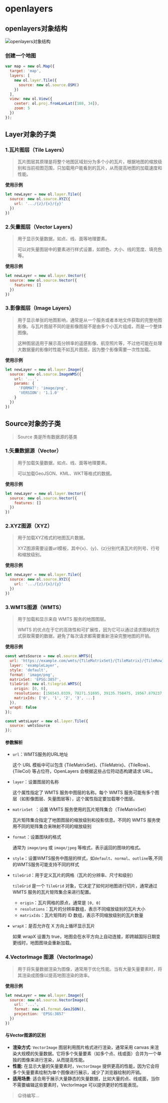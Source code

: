 # openlayers
## openlayers对象结构
![openlayers对象结构](./openlayersClass.png)

### 创建一个地图
```js
var map = new ol.Map({
  target: 'map',
  layers: [
    new ol.layer.Tile({
      source: new ol.source.OSM()
    })
  ],
  view: new ol.View({
    center: ol.proj.fromLonLat([108, 34]),
    zoom: 5
  })
});
```

## Layer对象的子类

### 1.瓦片图层（Tile Layers）
> 瓦片图层其原理是将整个地图区域划分为多个小的瓦片，根据地图的缩放级别和当前视图范围，只加载用户能看到的瓦片，从而提高地图的加载速度和性能。

**使用示例**
```js
let newLayer = new ol.layer.Tile({
  source: new ol.source.XYZ({
    url: '.../{z}/{x}/{y}'
  })
})
```

### 2.矢量图层（Vector Layers）
> 用于显示矢量数据，如点、线、面等地理要素。
> 
> 可以对矢量图层中的要素进行样式设置，如颜色、大小、线的宽度、填充色等。

**使用示例**
```js
let newLayer = new ol.layer.Vector({
  source: new ol.source.Vector({
    features: []
  })
})
```

### 3.影像图层（Image Layers）
> 用于显示单张的地图影响，通常是从一个服务或者本地文件获取的完整地图影像。与瓦片图层不同的是影像图层不是由多个小瓦片组成，而是一个整体图像。
> 
> 这种图层适用于展示高分辨率的遥感影像、航空照片等，不过他可能在处理大数据量的影像时性能不如瓦片图层，因为整个影像需要一次性加载。

**使用示例**
```js
let newLayer = new ol.layer.Image({
  source: new ol.source.ImageWMS({
    url: '...',
    params: {
      'FORMAT': 'image/png',
      'VERSION': '1.1.0'
    }
  })
})
```
## Source对象的子类
> Source 类是所有数据源的基类

### 1.矢量数据源（Vector）
> 用于加载矢量数据，如点、线、面等地理要素。
>
> 可以加载GeoJSON、KML、WKT等格式的数据。

**使用示例**
```js
let newLayer = new ol.layer.Vector({
  source: new ol.source.Vector({
    features: []
  })
})
```

### 2.XYZ图源（XYZ）
> 用于加载XYZ格式的地图瓦片数据。
>
> XYZ图源需要设置url模板，其中{x}、{y}、{z}分别代表瓦片的列号、行号和缩放级别。

**使用示例**
```js
let newLayer = new ol.layer.Tile({
  source: new ol.source.XYZ({
    url: '.../{z}/{x}/{y}'
  })
})
```
### 3.WMTS图源（WMTS）
> 用于加载和显示来自 WMTS 服务的地图图层。
>
> WMTS 的优点在于它的高效性和可扩展性，因为它可以通过请求图块的方式获取需要的数据，避免了每次请求都需要重新渲染完整地图的开销。

**使用示例**
```js
const wmtsSource = new ol.source.WMTS({
  url: 'https://example.com/wmts/{TileMatrixSet}/{TileMatrix}/{TileRow}/{TileCol}.png',
  layer: 'exampleLayer',
  style: 'default',
  format: 'image/png',
  matrixSet: 'EPSG:3857',
  tileGrid: new ol.tilegrid.WMTS({
    origin: [0, 0],
    resolutions: [156543.0339, 78271.51695, 39135.758475, 19567.879237, ...],
    matrixIds: ['0', '1', '2', '3', ...]
  }),
  wrapX: false
});

const wmtsLayer = new ol.layer.Tile({
  source: wmtsSource
});
```

#### 参数解析
- `url`：WMTS服务的URL地址
  
  这个 URL 模板中可以包含 {TileMatrixSet}、{TileMatrix}、{TileRow}、{TileCol} 等占位符，OpenLayers 会根据这些占位符动态构建请求 URL。
- `layer`：设置图层的名称
  
  这个属性指定了 WMTS 服务中图层的名称。每个 WMTS 服务可能有多个图层（如影像图层、矢量图层等），这个属性指定要加载哪个图层。

- `matrixSet `：设置 WMTS 服务使用的瓦片矩阵集合（TileMatrixSet）
  
  瓦片矩阵集合指定了地图图层的缩放级别和投影信息。不同的 WMTS 服务使用不同的矩阵集合来映射不同的缩放级别

- `format`：设置图块的格式
  
  通常为 `image/png` 或 `image/jpeg` 等格式，表示返回的图块的格式。

- `style`：设置WMTS服务中图层的样式，如`default`、`normal`、`outline`等,不同的WMTS服务可能支持不同的样式

- `tileGrid`：用于定义瓦片的网格（瓦片的分辨率、尺寸和级别）

  `tileGrid` 是一个 `TileGrid` 对象，它决定了如何对地图进行切片，通常通过 WMTS 服务的瓦片矩阵集合来进行配置。
  - `origin`：瓦片网格的原点，通常是 `[0, 0]`
  - `resolutions`：瓦片的分辨率数组，表示不同缩放级别的瓦片大小
  - `matrixIds`：瓦片矩阵的 ID 数组，表示不同缩放级别的瓦片数量

- `wrapX`：是否允许在 X 方向上循环显示瓦片
  
  如果 wrapX 设置为 true，地图会在水平方向上自动连接，即跨越国际日期变更线时，地图图块会重新加载。

### 4.VectorImage 图源（VectorImage）
> 用于将矢量数据渲染为图像，通常用于优化性能。当有大量矢量要素时，将其渲染成图像以提高地图渲染的效率。

**使用示例**
```js
let newLayer = new ol.layer.Image({
  source: new ol.source.VectorImage({
    url: '...',
    format: new ol.format.GeoJSON(),
    projection: 'EPSG:3857'
  })
})
```

#### 与Vector图源的区别
- **渲染方式**: `VectorImage` 图层利用图片格式进行渲染，通常采用 canvas 来渲染大规模的矢量数据。它将多个矢量要素（如多个点、线或面）合并为一个单独的图像来进行渲染，从而提高性能。
- **性能**: 在显示大量的矢量要素时，`VectorImage` 提供更高的性能，因为它会将多个矢量要素绘制为单个图像进行展示，减少了浏览器绘制的开销。
- **适用场景**: 适合用于展示大量静态的矢量数据，比如大量的点、线或面，当你不需要编辑这些要素时，VectorImage 可以提供更好的性能表现。


> 😛待编写...